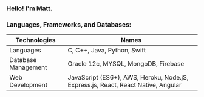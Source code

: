 ### Hello! I'm Matt.

### Languages, Frameworks, and Databases: 

Technologies | Names
------------ | -------------
Languages | C, C++, Java, Python, Swift
Database Management | Oracle 12c, MYSQL, MongoDB, Firebase
Web Development |	JavaScript (ES6+), AWS, Heroku, Node.jS, Express.js, React, React Native, Angular


<!--
**trinhmatt/trinhmatt** is a ✨ _special_ ✨ repository because its `README.md` (this file) appears on your GitHub profile.



Here are some ideas to get you started:

- 🔭 I’m currently working on ...
- 🌱 I’m currently learning ...
- 👯 I’m looking to collaborate on ...
- 🤔 I’m looking for help with ...
- 💬 Ask me about ...
- 📫 How to reach me: ...
- 😄 Pronouns: ...
- ⚡ Fun fact: ...
-->
